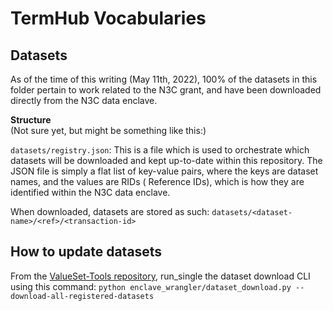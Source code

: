 # TermHub Vocabularies

## Datasets
As of the time of this writing (May 11th, 2022), 100% of the datasets in this 
folder pertain to work related to the N3C grant, and have been downloaded 
directly from the N3C data enclave.

**Structure**  
(Not sure yet, but might be something like this:)

`datasets/registry.json`:
This is a file which is used to orchestrate which datasets will be downloaded 
and kept up-to-date within this repository. The JSON file is simply a flat list
of key-value pairs, where the keys are dataset names, and the values are RIDs (
Reference IDs), which is how they are identified within the N3C data enclave.

When downloaded, datasets are stored as such:
`datasets/<dataset-name>/<ref>/<transaction-id>`

## How to update datasets
From the [ValueSet-Tools repository](https://github.com/HOT-Ecosystem/ValueSet-Tools/), 
run_single the dataset download CLI using this command: 
`python enclave_wrangler/dataset_download.py --download-all-registered-datasets`
